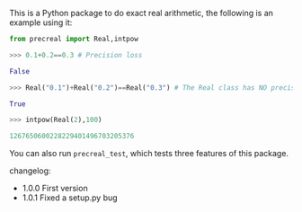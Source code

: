 This is a Python package to do exact real arithmetic, the following is an example using it:

```python
from precreal import Real,intpow

>>> 0.1+0.2==0.3 # Precision loss

False

>>> Real("0.1")+Real("0.2")==Real("0.3") # The Real class has NO precision loss when doing arithmetic

True

>>> intpow(Real(2),100)

1267650600228229401496703205376
```

You can also run `precreal_test`, which tests three features of this package.

changelog:

* 1.0.0 First version
* 1.0.1 Fixed a setup.py bug

